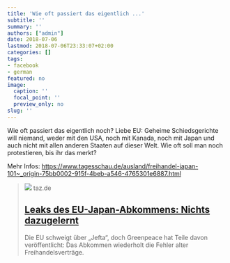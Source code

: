 ```yaml
---
title: 'Wie oft passiert das eigentlich ...'
subtitle: ''
summary: ''
authors: ["admin"]
date: 2018-07-06
lastmod: 2018-07-06T23:33:07+02:00
categories: []
tags:
- facebook
- german
featured: no
image:
  caption: ''
  focal_point: ''
  preview_only: no
slug: ''
---
```

Wie oft passiert das eigentlich noch? Liebe EU: Geheime Schiedsgerichte will niemand, weder mit den USA, noch mit Kanada, noch mit Japan und auch nicht mit allen anderen Staaten auf dieser Welt. Wie oft soll man noch protestieren, bis ihr das merkt?

Mehr Infos: https://www.tagesschau.de/ausland/freihandel-japan-101~_origin-75bb0002-915f-4beb-a546-4765301e6887.html
> [![](https://taz.de/picture/2085384/948/17078375.jpeg)](https://www.taz.de/!5420548/)
> taz.de
> ## [Leaks des EU-Japan-Abkommens: Nichts dazugelernt](https://www.taz.de/!5420548/)
>
>Die EU schweigt über „Jefta“, doch Greenpeace hat Teile davon veröffentlicht: Das Abkommen wiederholt die Fehler alter Freihandelsverträge.


